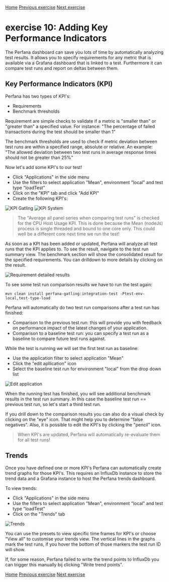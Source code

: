 [Home](index.md) 
[Previous exercise](exercise-9.md) 
[Next exercise](exercise-11.md)  

# exercise 10: Adding Key Performance Indicators 

The Perfana dashboard can save you lots of time by automatically analyzing test results. It allows you to specify requirements for any metric that is available via a Grafana dashboard that is linked to a test. Furthermore it can compare test runs and report on deltas between them.

## Key Performance Indicators (KPI)

Perfana has two types of KPI's:

* Requirements
* Benchmark thresholds

Requirement are simple checks to validate if a metric is "smaller than" or "greater than" a specified value. For instance: "The percentage of failed transactions during the test should be smaller than 1"

The benchmark thresholds are used to check if metric deviation between test runs are within a specified range, absolute or relative. An example: "The allowed deviation between two test runs in average response times should not be greater than 25%"

Now let's add some KPI's to our test!

* Click "Applications" in the side menu
* Use the filters to select application "Mean", environment "local" and test type "loadTest"
* Click on the "KPI" tab and click "Add KPI"
* Create the following KPI's: 

![KPI Gatling](assets/images/kpi-gatling-1.png) ![KPI System](assets/images/kpi-system-1.png)

> The "Average all panel series when comparing test runs" is checked for the CPU Host Usage KPI. This is done because the Mean (nodeJs) process is single threaded and bound to one core only. This could well be a different core next time we run the test! 

As soon as a KPI has been added or updated, Perfana will analyze all test runs that the KPI applies to. To see the result, navigate to the test run summary view. The benchmark section will show the consolidated result for the specified requirements. You can drilldown to more details by clicking on the result. 


![Requirement detailed results](assets/images/requirement-results.png)


To see some test run comparison results we have to run the test again:

```  
mvn clean install perfana-gatling:integration-test -Ptest-env-local,test-type-load
```

Perfana will automatically do two test run comparisons after a test run has finished:

* Comparison to the previous test run: this will provide you with feedback on performance impact of the latest changes of your application.
* Comparison to a baseline test run: you can specify a test run as a baseline to compare future test runs against. 

While the test is running we will set the first test run as baseline:

* Use the application filter to select application "Mean"
* Click the "edit apllication" icon
* Select the baseline test run for environment "local" from the drop down list

 ![Edit application](assets/images/edit-application.png)


When the running test has finished, you will see additional benchmark results in the test run summary. In this case the baseline test run == previous test run, so let's start a third test run.

If you drill down to the comparison results you can also do a visual check by clicking on the "eye" icon. That might help you to determine "false negatives". Also, it is possible to edit the KPI's by clicking the "pencil" icon. 

> When KPI's are updated, Perfana will automatically re-evaluate them for all test runs!

## Trends

Once you have defined one or more KPI's Perfana can automatically create trend graphs for those KPI's. This requires an InfluxDb instance to store the trend data and a Grafana instance to host the Perfana trends dashboard.   
   
To view trends:

* Click "Applications" in the side menu
* Use the filters to select application "Mean", environment "local" and test type "loadTest"
* Click on the "Trends" tab

 ![Trends](assets/images/trends.png)

You can use the presets to view specific time frames for KPI's or choose "View all" to customise your trends view. The vertical lines in the graphs mark the test runs, if you hover the bottom of those markers the test run ID will show. 

If, for some reason, Perfana failed to write the trend points to InfluxDb you can trigger this manually bij clicking "Write trend points".

[Home](index.md) 
[Previous exercise](exercise-9.md) 
[Next exercise](exercise-11.md)  
